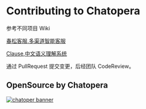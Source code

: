 # Contributing to Chatopera

参考不同项目 Wiki

[春松客服,多渠道智能客服](https://github.com/chatopera/cosin/wiki)

[Clause,中文语义理解系统](https://github.com/chatopera/clause/wiki)

通过 PullRequest 提交变更，后经团队 CodeReview。

## OpenSource by Chatopera

[![chatoper banner][co-banner-image]][co-url]

[co-banner-image]: https://user-images.githubusercontent.com/3538629/42383104-da925942-8168-11e8-8195-868d5fcec170.png
[co-url]: https://www.chatopera.com

